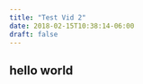 ```yaml
---
title: "Test Vid 2"
date: 2018-02-15T10:38:14-06:00
draft: false
---
```

<stream id="cfea3e308d2db3492d96e23ab2da6863" ></stream>
<script data-cfasync="false" defer type="text/javascript" src="https://embed.cloudflarestream.com/embed/we4g.fla9.latest.js?video=cfea3e308d2db3492d96e23ab2da6863"></script>

hello world
---


